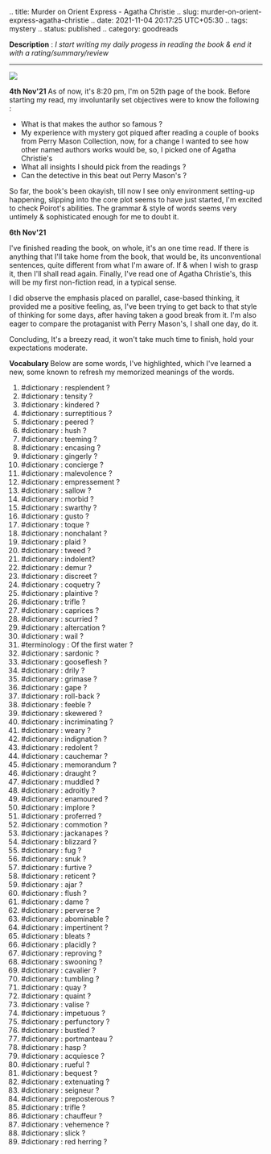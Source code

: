 .. title: Murder on Orient Express - Agatha Christie
.. slug: murder-on-orient-express-agatha-christie
.. date: 2021-11-04 20:17:25 UTC+05:30
.. tags: mystery
.. status: published
.. category: goodreads

**Description** : *I start writing my daily  progess  in reading the book & end it with a rating/summary/review*

***

![](https://i.gr-assets.com/images/S/compressed.photo.goodreads.com/books/1486131451l/853510._SY475_.jpg)

<b> 4th Nov'21 </b>
As of now, it's 8:20 pm, I'm on 52th page of the book. Before starting my read, my involuntarily set objectives were to know the following :

-   What is that makes the author so famous ? 
-   My experience with mystery got piqued after reading a couple of books from Perry Mason Collection, now, for a change I wanted to see how other named authors works would be, so, I picked one of Agatha Christie's    
-   What all insights I should pick from the readings ?    
-   Can the detective in this beat out Perry Mason's ?
    

So far, the book's been okayish, till now I see only environment setting-up happening, slipping into the core plot seems to have just started, I'm excited to check Poirot's abilities. The grammar & style of words seems very untimely & sophisticated enough for me to doubt it.

<b> 6th Nov'21 </b>

I've finished reading the book, on whole, it's an one time read. If there is anything that I'll take home from the book, that would be, its unconventional sentences, quite different from what I'm aware of. If & when I wish to grasp it, then I'll shall read again. Finally, I've read one of Agatha Christie's, this will be my first non-fiction read, in a typical sense.

I did observe the emphasis placed on parallel, case-based thinking, it provided me a positive feeling, as, I've been trying to get back to that style of thinking for some days, after having taken a good break from it. I'm also eager to compare the protaganist with Perry Mason's, I shall one day, do it.

Concluding, It's a breezy read, it won't take much time to finish, hold your expectations moderate.

<b> Vocabulary </b>
Below are some words, I've highlighted, which I've learned a new, some known to refresh my memorized meanings of the words.

1. #dictionary : resplendent ?
2. #dictionary : tensity ?
3. #dictionary : kindered ?
4. #dictionary : surreptitious ?
5. #dictionary : peered ?
6. #dictionary : hush ?
7. #dictionary : teeming ?
8. #dictionary : encasing ?
9. #dictionary : gingerly ?
10. #dictionary : concierge ?
11. #dictionary : malevolence ?
12. #dictionary : empressement ?
13. #dictionary : sallow ?
14. #dictionary : morbid ?
15. #dictionary : swarthy ?
16. #dictionary : gusto ?
17. #dictionary : toque ?
18. #dictionary : nonchalant ?
19. #dictionary : plaid ?
20. #dictionary : tweed ?
21. #dictionary : indolent?
22. #dictionary : demur ?
23. #dictionary : discreet ?
24. #dictionary : coquetry ?
25. #dictionary : plaintive ?
26. #dictionary : trifle ?
27. #dictionary : caprices ?
28. #dictionary : scurried ?
29. #dictionary : altercation ?
30. #dictionary : wail ?
31. #terminology : Of the first water ?
32. #dictionary : sardonic ?
33. #dictionary : gooseflesh ?
34. #dictionary : drily ?
35. #dictionary : grimase ?
36. #dictionary : gape ?
37. #dictionary : roll-back ?
38. #dictionary : feeble ?
39. #dictionary : skewered ?
40. #dictionary : incriminating ?
41. #dictionary : weary ?
42. #dictionary : indignation ?
43. #dictionary : redolent ?
44. #dictionary : cauchemar ?
45. #dictionary : memorandum ?
46. #dictionary : draught ?
47. #dictionary : muddled ?
48. #dictionary : adroitly ?
49. #dictionary : enamoured ?
50. #dictionary : implore ?
51. #dictionary : proferred ?
52. #dictionary : commotion ?
53. #dictionary : jackanapes ?
54. #dictionary : blizzard ?
55. #dictionary : fug ?
56. #dictionary : snuk ?
57. #dictionary : furtive ?
58. #dictionary : reticent ?
59. #dictionary : ajar ?
60. #dictionary : flush ?
61. #dictionary : dame ?
62. #dictionary : perverse ?
63. #dictionary : abominable ?
64. #dictionary : impertinent ?
65. #dictionary : bleats ?
66. #dictionary : placidly ?
67. #dictionary : reproving ?
68. #dictionary : swooning ?
69. #dictionary : cavalier ?
70. #dictionary : tumbling ?
71. #dictionary : quay ?
72. #dictionary : quaint ?
73. #dictionary : valise ?
74. #dictionary : impetuous ?
75. #dictionary : perfunctory ?
76. #dictionary : bustled ?
77. #dictionary : portmanteau ?
78. #dictionary : hasp ?
79. #dictionary : acquiesce ?
80. #dictionary : rueful ?
81. #dictionary : bequest ?
82. #dictionary : extenuating ?
83. #dictionary : seigneur ?
84. #dictionary : preposterous ?
85. #dictionary : trifle ?
86. #dictionary : chauffeur ?
87. #dictionary : vehemence ?
88. #dictionary : slick ?
89. #dictionary : red herring ?